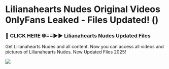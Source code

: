 # Lilianahearts Nudes Original Videos 0nlyFans Leaked - Files Updated! ()

<h3>🔴 CLICK HERE 🌐==►► <a href="https://tinyurl.com/2p9ay9w9" rel="nofollow">Lilianahearts Nudes Updated Files</a></h3>

Get Lilianahearts Nudes and all content. Now you can access all videos and pictures of Lilianahearts Nudes. New Updated Files 2025!

[![](https://i.imgur.com/KQgVmj3.gif)](https://tinyurl.com/2p9ay9w9)
